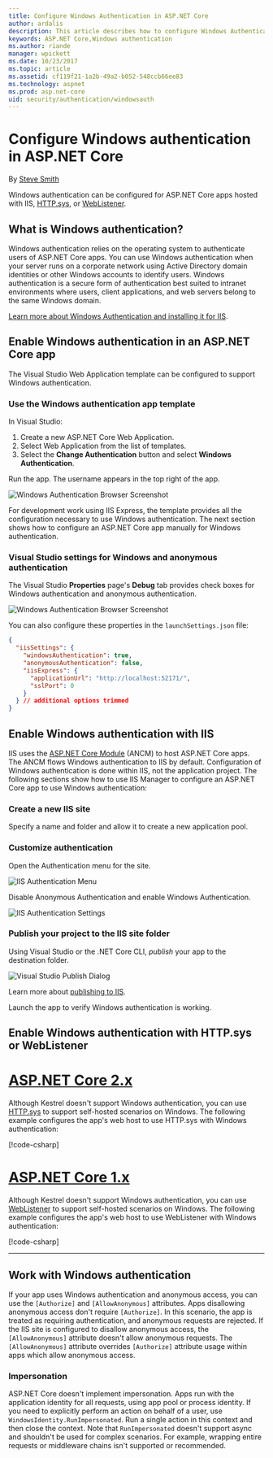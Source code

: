 ```yaml
---
title: Configure Windows Authentication in ASP.NET Core
author: ardalis
description: This article describes how to configure Windows Authentication in ASP.NET Core, using IIS Express, IIS, HTTP.sys, and WebListener.
keywords: ASP.NET Core,Windows authentication
ms.author: riande
manager: wpickett
ms.date: 10/23/2017
ms.topic: article
ms.assetid: cf119f21-1a2b-49a2-b052-548ccb66ee83
ms.technology: aspnet
ms.prod: asp.net-core
uid: security/authentication/windowsauth
---
```

# Configure Windows authentication in ASP.NET Core

By [Steve Smith](https://ardalis.com)

Windows authentication can be configured for ASP.NET Core apps hosted with IIS, [HTTP.sys](xref:fundamentals/servers/httpsys), or [WebListener](xref:fundamentals/servers/weblistener).

## What is Windows authentication?

Windows authentication relies on the operating system to authenticate users of ASP.NET Core apps. You can use Windows authentication when your server runs on a corporate network using Active Directory domain identities or other Windows accounts to identify users. Windows authentication is a secure form of authentication best suited to intranet environments where users, client applications, and web servers belong to the same Windows domain.

[Learn more about Windows Authentication and installing it for IIS](https://docs.microsoft.com/iis/configuration/system.webServer/security/authentication/windowsAuthentication/).

## Enable Windows authentication in an ASP.NET Core app

The Visual Studio Web Application template can be configured to support Windows authentication.

### Use the Windows authentication app template

In Visual Studio:
1. Create a new ASP.NET Core Web Application. 
1. Select Web Application from the list of templates.
1. Select the **Change Authentication** button and select **Windows Authentication**. 

Run the app. The username appears in the top right of the app.

![Windows Authentication Browser Screenshot](windowsauth/_static/browser-screenshot.png)

For development work using IIS Express, the template provides all the configuration necessary to use Windows authentication. The next section shows how to configure an ASP.NET Core app manually for Windows authentication.

### Visual Studio settings for Windows and anonymous authentication

The Visual Studio **Properties** page's **Debug** tab provides check boxes for Windows authentication and anonymous authentication.

![Windows Authentication Browser Screenshot](windowsauth/_static/vs-auth-property-menu.png)

You can also configure these properties in the `launchSettings.json` file:

```json
{
  "iisSettings": {
    "windowsAuthentication": true,
    "anonymousAuthentication": false,
    "iisExpress": {
      "applicationUrl": "http://localhost:52171/",
      "sslPort": 0
    }
  } // additional options trimmed
}
```

## Enable Windows authentication with IIS

IIS uses the [ASP.NET Core Module](xref:fundamentals/servers/aspnet-core-module) (ANCM) to host ASP.NET Core apps. The ANCM flows Windows authentication to IIS by default. Configuration of Windows authentication is done within IIS, not the application project. The following sections show how to use IIS Manager to configure an ASP.NET Core app to use Windows authentication:

### Create a new IIS site

Specify a name and folder and allow it to create a new application pool.

### Customize authentication

Open the Authentication menu for the site.

![IIS Authentication Menu](windowsauth/_static/iis-authentication-menu.png)

Disable Anonymous Authentication and enable Windows Authentication.

![IIS Authentication Settings](windowsauth/_static/iis-auth-settings.png)

### Publish your project to the IIS site folder

Using Visual Studio or the .NET Core CLI, *publish* your app to the destination folder.

![Visual Studio Publish Dialog](windowsauth/_static/vs-publish-app.png)

Learn more about [publishing to IIS](xref:publishing/iis).

Launch the app to verify Windows authentication is working.

## Enable Windows authentication with HTTP.sys or WebListener

# [ASP.NET Core 2.x](#tab/aspnetcore2x)

Although Kestrel doesn't support Windows authentication, you can use [HTTP.sys](xref:fundamentals/servers/httpsys) to support self-hosted scenarios on Windows. The following example configures the app's web host to use HTTP.sys with Windows authentication:

[!code-csharp[](windowsauth/sample/Program2x.cs?highlight=9-14)]

# [ASP.NET Core 1.x](#tab/aspnetcore1x)

Although Kestrel doesn't support Windows authentication, you can use [WebListener](xref:fundamentals/servers/weblistener) to support self-hosted scenarios on Windows. The following example configures the app's web host to use WebListener with Windows authentication:

[!code-csharp[](windowsauth/sample/Program1x.cs?highlight=6-11)]

---

## Work with Windows authentication

If your app uses Windows authentication and anonymous access, you can use the `[Authorize]` and `[AllowAnonymous]` attributes. Apps disallowing anonymous access don't require `[Authorize]`. In this scenario, the app is treated as requiring authentication, and anonymous requests are rejected. If the IIS site is configured to disallow anonymous access, the `[AllowAnonymous]` attribute doesn't allow anonymous requests. The `[AllowAnonymous]` attribute overrides `[Authorize]` attribute usage within apps which allow anonymous access.

### Impersonation

ASP.NET Core doesn't implement impersonation. Apps run with the application identity for all requests, using app pool or process identity. If you need to explicitly perform an action on behalf of a user, use `WindowsIdentity.RunImpersonated`. Run a single action in this context and then close the context. Note that `RunImpersonated` doesn't support async and shouldn't be used for complex scenarios. For example, wrapping entire requests or middleware chains isn't supported or recommended.
